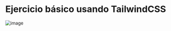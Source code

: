 # Ejercicio básico usando TailwindCSS

![image](https://github.com/user-attachments/assets/1586df88-6d05-448f-8aca-153206115b0d)
